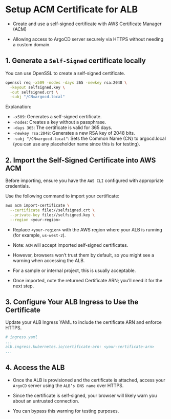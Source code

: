 # Setup ACM Certificate for ALB

- Create and use a self-signed certificate with AWS Certificate Manager (ACM)

- Allowing access to ArgoCD server securely via HTTPS without needing a custom domain.

## 1. Generate a `Self-Signed` certificate locally

You can use OpenSSL to create a self-signed certificate.

```bash
openssl req -x509 -nodes -days 365 -newkey rsa:2048 \
  -keyout selfsigned.key \
  -out selfsigned.crt \
  -subj "/CN=argocd.local"
```

Explanation:
- `-x509`: Generates a self-signed certificate.
- `-nodes`: Creates a key without a passphrase.
- `-days 365`: The certificate is valid for 365 days.
- `-newkey rsa:2048`: Generates a new RSA key of 2048 bits.
- `-subj "/CN=argocd.local"`: Sets the Common Name (CN) to argocd.local (you can use any placeholder name since this is for testing).

## 2. Import the Self-Signed Certificate into AWS ACM

Before importing, ensure you have the `AWS CLI` configured with appropriate credentials.

Use the following command to import your certificate:

```bash
aws acm import-certificate \
  --certificate file://selfsigned.crt \
  --private-key file://selfsigned.key \
  --region <your-region>
```

- Replace `<your-region>` with the AWS region where your ALB is running (for example, `us-west-2`).

- Note: `ACM` will accept imported self-signed certificates.

- However, browsers won’t trust them by default, so you might see a warning when accessing the ALB.

- For a sample or internal project, this is usually acceptable.

- Once imported, note the returned Certificate ARN; you’ll need it for the next step.

## 3. Configure Your ALB Ingress to Use the Certificate

Update your ALB Ingress YAML to include the certificate ARN and enforce HTTPS.

```yaml
# ingress.yaml
...
alb.ingress.kubernetes.io/certificate-arn: <your-certificate-arn>
...
```

## 4. Access the ALB

- Once the ALB is provisioned and the certificate is attached, access your `ArgoCD` server using the `ALB’s DNS name` over HTTPS.

- Since the certificate is self-signed, your browser will likely warn you about an untrusted connection.

- You can bypass this warning for testing purposes.

